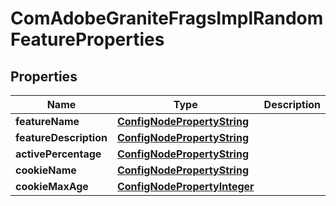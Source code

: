 
# ComAdobeGraniteFragsImplRandomFeatureProperties

## Properties
Name | Type | Description | Notes
------------ | ------------- | ------------- | -------------
**featureName** | [**ConfigNodePropertyString**](ConfigNodePropertyString.md) |  |  [optional]
**featureDescription** | [**ConfigNodePropertyString**](ConfigNodePropertyString.md) |  |  [optional]
**activePercentage** | [**ConfigNodePropertyString**](ConfigNodePropertyString.md) |  |  [optional]
**cookieName** | [**ConfigNodePropertyString**](ConfigNodePropertyString.md) |  |  [optional]
**cookieMaxAge** | [**ConfigNodePropertyInteger**](ConfigNodePropertyInteger.md) |  |  [optional]



